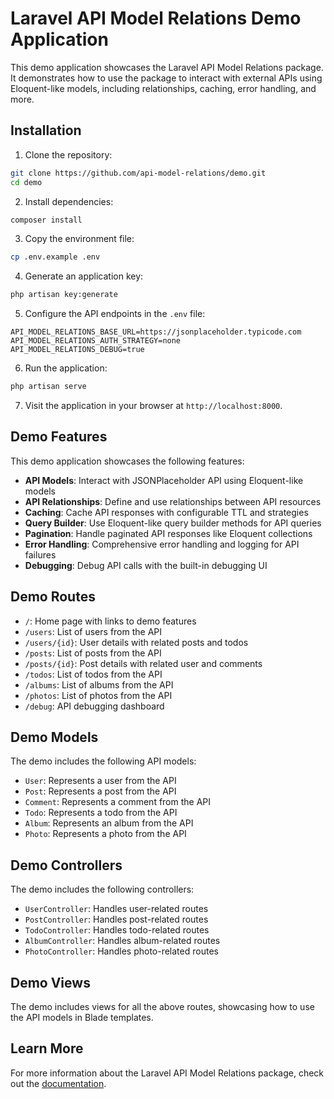 # Laravel API Model Relations Demo Application

This demo application showcases the Laravel API Model Relations package. It demonstrates how to use the package to interact with external APIs using Eloquent-like models, including relationships, caching, error handling, and more.

## Installation

1. Clone the repository:

```bash
git clone https://github.com/api-model-relations/demo.git
cd demo
```

2. Install dependencies:

```bash
composer install
```

3. Copy the environment file:

```bash
cp .env.example .env
```

4. Generate an application key:

```bash
php artisan key:generate
```

5. Configure the API endpoints in the `.env` file:

```
API_MODEL_RELATIONS_BASE_URL=https://jsonplaceholder.typicode.com
API_MODEL_RELATIONS_AUTH_STRATEGY=none
API_MODEL_RELATIONS_DEBUG=true
```

6. Run the application:

```bash
php artisan serve
```

7. Visit the application in your browser at `http://localhost:8000`.

## Demo Features

This demo application showcases the following features:

- **API Models**: Interact with JSONPlaceholder API using Eloquent-like models
- **API Relationships**: Define and use relationships between API resources
- **Caching**: Cache API responses with configurable TTL and strategies
- **Query Builder**: Use Eloquent-like query builder methods for API queries
- **Pagination**: Handle paginated API responses like Eloquent collections
- **Error Handling**: Comprehensive error handling and logging for API failures
- **Debugging**: Debug API calls with the built-in debugging UI

## Demo Routes

- `/`: Home page with links to demo features
- `/users`: List of users from the API
- `/users/{id}`: User details with related posts and todos
- `/posts`: List of posts from the API
- `/posts/{id}`: Post details with related user and comments
- `/todos`: List of todos from the API
- `/albums`: List of albums from the API
- `/photos`: List of photos from the API
- `/debug`: API debugging dashboard

## Demo Models

The demo includes the following API models:

- `User`: Represents a user from the API
- `Post`: Represents a post from the API
- `Comment`: Represents a comment from the API
- `Todo`: Represents a todo from the API
- `Album`: Represents an album from the API
- `Photo`: Represents a photo from the API

## Demo Controllers

The demo includes the following controllers:

- `UserController`: Handles user-related routes
- `PostController`: Handles post-related routes
- `TodoController`: Handles todo-related routes
- `AlbumController`: Handles album-related routes
- `PhotoController`: Handles photo-related routes

## Demo Views

The demo includes views for all the above routes, showcasing how to use the API models in Blade templates.

## Learn More

For more information about the Laravel API Model Relations package, check out the [documentation](https://github.com/api-model-relations/laravel-api-model-relations).
